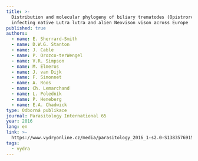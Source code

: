 ```yaml
---
title: >-
  Distribution and molecular phylogeny of biliary trematodes (Opistrorchiidae)
  infecting native Lutra lutra and alien Neovison vison across Europe
published: true
authors:
  - name: E. Sherrard-Smith
  - name: D.W.G. Stanton
  - name: J. Cable
  - name: P. Orozco-terWengel
  - name: V.R. Simpson
  - name: M. Elmeros
  - name: J. van Dijk
  - name: F. Simonnet
  - name: A. Roos
  - name: Ch. Lemarchand
  - name: L. Poledník
  - name: P. Heneberg
  - name: E.A. Chadwick
type: Odborná publikace
journal: Parasitology International 65
year: 2016
lang: en
link: >-
  https://www.vydryonline.cz/media/parasitology_2016_1-s2.0-S1383576915001919-main.pdf
tags:
  - vydra
---
```

